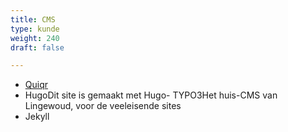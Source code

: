 ```yaml
---
title: CMS
type: kunde
weight: 240
draft: false

---
```


- [Quiqr](https://quiqr.org)
- <expando><initial><a>Hugo</a></initial><expanded>Dit site is gemaakt met Hugo</expanded></expando>- <expando><initial><a>TYPO3</a></initial><expanded>Het huis-CMS van Lingewoud, voor de veeleisende sites</expanded></expando>
- Jekyll

